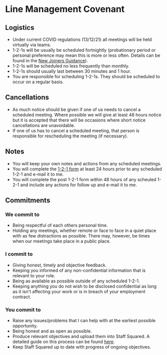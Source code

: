 # Line Management Covenant

## Logistics

- Under current COVID regulations (13/12/21) all meetings will be held virtually
  via teams.
- 1-2-1s will be usually be scheduled fortnightly (probationary period or
  personal preference may mean this is more or less often. Details can be found
  in the [New Joiners Guidance](/guides/new-joiner)).
- 1-2-1s will be scheduled no less frequently than monthly.
- 1-2-1s should usually last between 30 minutes and 1 hour.
- You are responsible for scheduling 1-2-1s. They should be scheduled to occur
  on a regular basis.

## Cancellations

- As much notice should be given if one of us needs to cancel a scheduled
  meeting. Where possible we will give at least 48 hours notice but it is
accepted that there will be occasions where short notice cancellations are
unavoidable.
- If one of us has to cancel a scheduled meeting, that person is responsible for
 rescheduling the meeting (if necessary).
  
## Notes

- You will keep your own notes and actions from any scheduled meetings.
- You will complete the
[1-2-1 form](https://thedatashed.sharepoint.com/sites/sds/SitePages/1-to-1%27s-and-Objectives.aspx)
at least 24 hours prior to any scheduled
1-2-1 and e-mail it to me.
- You will complete the post 1-2-1 form within 48 hours of any scheuled 1-2-1
  and include any actions for follow up and e-mail it to me.

## Commitments

### We commit to

- Being respectful of each others personal time.
- Holding any meetings, whether remote or face to face in a quiet place with as
  few distractions as possible. There may, however,  be times when our meetings
take place in a public place.

### I commit to

- Giving honest, timely and objective feedback.
- Keeping you informed of any non-confidential information that is relevant to
  your role.
- Being as available as possible outside of any scheduled 1-2-1.
- Keeping anything you do not wish to be disclosed confidential as long as it
  isn't affecting your work or is in breach of your employment contract.

### You commit to

- Raise any issues/problems that I can help with at the earliest possible
  opportunity.
- Being honest and as open as possible.
- Produce relevant objectives and upload them into Staff Squared.
A detailed guide on this process can be found
[here](https://thedatashed.sharepoint.com/sites/sds/SitePages/1-to-1%27s-and-Objectives.aspx).
- Keep Staff Squared up to date with progress of ongoing objectives.
  